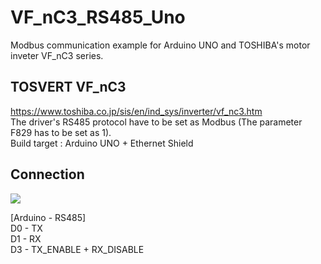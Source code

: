 # VF_nC3_RS485_Uno
Modbus communication example for Arduino UNO and TOSHIBA's motor inveter VF_nC3 series.

## TOSVERT VF_nC3
https://www.toshiba.co.jp/sis/en/ind_sys/inverter/vf_nc3.htm
<br />
The driver's RS485 protocol have to be set as Modbus (The parameter F829 has to be set as 1).<br />
Build target : Arduino UNO + Ethernet Shield

## Connection
<img src="https://lh3.googleusercontent.com/2CqfQUv2V7SJgw6QMfisoGHrDVJKS-nRIndTvlMjwQZOZW9uLHSl_k1MqHWY59A4x61CP5aUtm4OBxSDqWm-64ZgpJtosBXyDMb0fnvgkazE4x82V-4PAJvBcQmvhDiw0HwBIDor_E7Udl2cQdQejn6dTYwURDuQTsmg6llbihvCOA44fna0t3_y8ovcz-dUUyUNqwCuFFlKANyXVQgW5d7uGKFNUu1kQ5_gdVVfrAqJKJTgDOhGHyngONJ-o5HsW3MEOmYCvC8p19s7NMRA8QC2DEkiWk9_iwrzkwbVS5NPogtUof9oH8aHswCO1ftnL15jbKBxXq0m4cueiMfcApDySUSY3bYkC52WNbGT-9_EToH_RN7eydC16wXBi7MBsIgL37I6Q97T4_9Wy69P3wEnhq1nx2ySjjV8r1PDqPGRxjrJOIKa7wz7mxEeGcCpvgByf7qSt4C59tBwcunRaflDyalZ14HKSEf8MPnX6_OmUFRgvfI2uuF3xNWOGyoKS4akI0SbJx3CsME80wE754kCCv5Q3ZZrBAn7Nh5gmRQqJ0M9EhE4kRchkkaU8PdKCuwgoGtHD8wQc7H_2MnBDXvKnvbklzkE061UxK0hEB5-RoiGqSCToYiEqNjiX2PI6xlFMAe7gCZkPbQo5WpW_FzhUmX18vlD=w2134-h1602-no" />
<br />
<p>
[Arduino - RS485] <br />
D0 - TX<br />
D1 - RX<br />
D3 - TX_ENABLE + RX_DISABLE<br />
</p>
